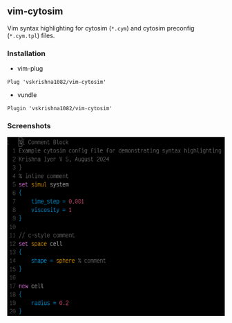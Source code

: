 ## vim-cytosim

Vim syntax highlighting for cytosim (`*.cym`) and cytosim preconfig (`*.cym.tpl`) files.

### Installation

- vim-plug

```
Plug 'vskrishna1082/vim-cytosim'
```

- vundle

```
Plugin 'vskrishna1082/vim-cytosim'
```

### Screenshots

![screenshot of cym file](./imgs/screenshot.png)
